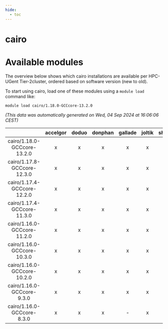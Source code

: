 ```yaml
---
hide:
  - toc
---
```


cairo
=====

# Available modules


The overview below shows which cairo installations are available per HPC-UGent Tier-2cluster, ordered based on software version (new to old).

To start using cairo, load one of these modules using a `module load` command like:

```shell
module load cairo/1.18.0-GCCcore-13.2.0
```

*(This data was automatically generated on Wed, 04 Sep 2024 at 16:06:06 CEST)*  

| |accelgor|doduo|donphan|gallade|joltik|shinx|skitty|
| :---: | :---: | :---: | :---: | :---: | :---: | :---: | :---: |
|cairo/1.18.0-GCCcore-13.2.0|x|x|x|x|x|x|x|
|cairo/1.17.8-GCCcore-12.3.0|x|x|x|x|x|x|x|
|cairo/1.17.4-GCCcore-12.2.0|x|x|x|x|x|x|x|
|cairo/1.17.4-GCCcore-11.3.0|x|x|x|x|x|x|x|
|cairo/1.16.0-GCCcore-11.2.0|x|x|x|x|x|-|x|
|cairo/1.16.0-GCCcore-10.3.0|x|x|x|x|x|-|x|
|cairo/1.16.0-GCCcore-10.2.0|x|x|x|x|x|-|x|
|cairo/1.16.0-GCCcore-9.3.0|x|x|x|x|x|-|x|
|cairo/1.16.0-GCCcore-8.3.0|x|x|x|-|x|-|x|
